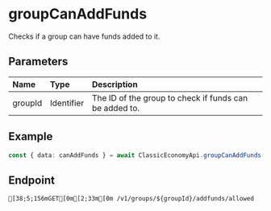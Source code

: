 
# groupCanAddFunds
Checks if a group can have funds added to it.


## Parameters
| Name    | Type       | Description                                            |
| :------ | :--------- | :----------------------------------------------------- |
| groupId | Identifier | The ID of the group to check if funds can be added to. |



## Example
```ts copy showLineNumbers
const { data: canAddFunds } = await ClassicEconomyApi.groupCanAddFunds({ groupId: 5850082 }); 
```



## Endpoint
```ansi
[38;5;156mGET[0m[2;33m[0m /v1/groups/${groupId}/addfunds/allowed
```
  